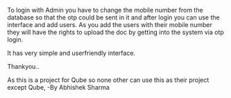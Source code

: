 To login with Admin you have to change the mobile number from the database so that the otp could be sent in it and after login you can use the interface and add users.
As you add the users with their mobile number they will have the rights to upload the doc by getting into the system via otp login.

It has very simple and userfriendly interface.

Thankyou..

As this is a project for Qube so none other can use this as their project except Qube,
-By Abhishek Sharma
